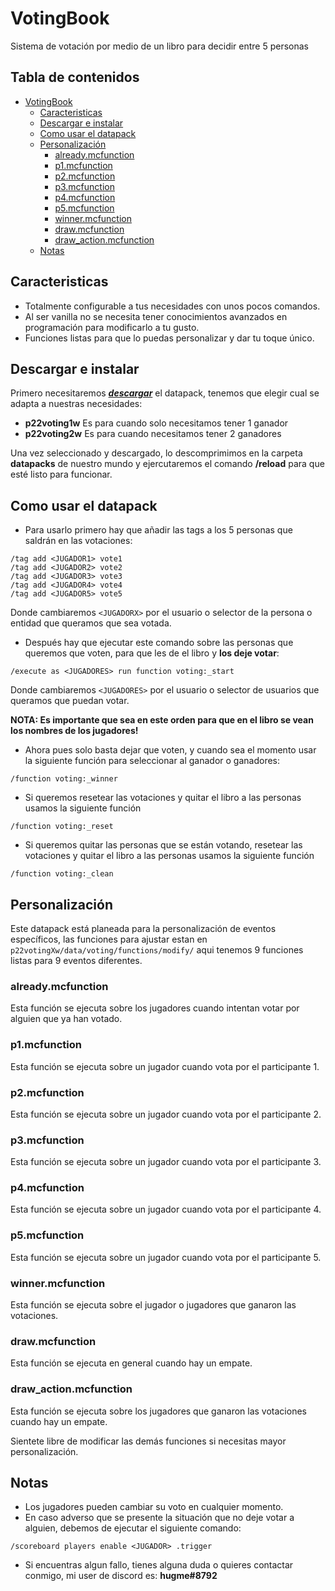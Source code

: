 # VotingBook
 Sistema de votación por medio de un libro para decidir entre 5 personas

## Tabla de contenidos
- [VotingBook](#votingbook)
  * [Caracteristicas](#caracteristicas)
  * [Descargar e instalar](#descargar-e-instalar)
  * [Como usar el datapack](#como-usar-el-datapack)
  * [Personalización](#personalizacion)
    + [already.mcfunction](#alreadymcfunction)
    + [p1.mcfunction](#p1mcfunction)
    + [p2.mcfunction](#p2mcfunction)
    + [p3.mcfunction](#p3mcfunction)
    + [p4.mcfunction](#p4mcfunction)
    + [p5.mcfunction](#p5mcfunction)
    + [winner.mcfunction](#winnermcfunction)
    + [draw.mcfunction](#drawmcfunction)
    + [draw_action.mcfunction](#draw-actionmcfunction)
  * [Notas](#notas)

## Caracteristicas
- Totalmente configurable a tus necesidades con unos pocos comandos.
- Al ser vanilla no se necesita tener conocimientos avanzados en programación para modificarlo a tu gusto.
- Funciones listas para que lo puedas personalizar y dar tu toque único.

## Descargar e instalar
Primero necesitaremos [***descargar***](https://github.com/Julioxidop/VotingBook/releases/tag/1.0 "aquí")  el datapack, tenemos que elegir cual se adapta a nuestras necesidades:
- **p22voting1w** Es para cuando solo necesitamos tener 1 ganador
- **p22voting2w** Es para cuando necesitamos tener 2 ganadores

Una vez seleccionado y descargado, lo descomprimimos en la carpeta **datapacks** de nuestro mundo y ejercutaremos el comando **/reload** para que esté listo para funcionar.

## Como usar el datapack

- Para usarlo primero hay que añadir las tags a los 5 personas que saldrán en las votaciones:

```
/tag add <JUGADOR1> vote1
/tag add <JUGADOR2> vote2
/tag add <JUGADOR3> vote3
/tag add <JUGADOR4> vote4
/tag add <JUGADOR5> vote5
```
Donde cambiaremos `<JUGADORX>` por el usuario o selector de la persona o entidad que queramos que sea votada.

- Después hay que ejecutar este comando sobre las personas que queremos que voten, para que les de el libro y **los deje votar**:
```
/execute as <JUGADORES> run function voting:_start
```
Donde cambiaremos `<JUGADORES>` por el usuario o selector de usuarios que queramos que puedan votar.

**NOTA: Es importante que sea en este orden para que en el libro se vean los nombres de los jugadores!**

- Ahora pues solo basta dejar que voten, y cuando sea el momento usar la siguiente función para seleccionar al ganador o ganadores:
```
/function voting:_winner
```

- Si queremos resetear las votaciones y quitar el libro a las personas usamos la siguiente función
```
/function voting:_reset
```

- Si queremos quitar las personas que se están votando, resetear las votaciones y quitar el libro a las personas usamos la siguiente función
```
/function voting:_clean
```


## Personalización
Este datapack está planeada para la personalización de eventos específicos, las funciones para ajustar estan en `p22votingXw/data/voting/functions/modify/` aqui tenemos 9 funciones listas para 9 eventos diferentes.
### already.mcfunction
Esta función se ejecuta sobre los jugadores cuando intentan votar por alguien que ya han votado.
### p1.mcfunction
Esta función se ejecuta sobre un jugador cuando vota por el participante 1.
### p2.mcfunction
Esta función se ejecuta sobre un jugador cuando vota por el participante 2.
### p3.mcfunction
Esta función se ejecuta sobre un jugador cuando vota por el participante 3.
### p4.mcfunction
Esta función se ejecuta sobre un jugador cuando vota por el participante 4.
### p5.mcfunction
Esta función se ejecuta sobre un jugador cuando vota por el participante 5.
### winner.mcfunction
Esta función se ejecuta sobre el jugador o jugadores que ganaron las votaciones.
### draw.mcfunction
Esta función se ejecuta en general cuando hay un empate.
### draw_action.mcfunction
Esta función se ejecuta sobre los jugadores que ganaron las votaciones cuando hay un empate.

Sientete libre de modificar las demás funciones si necesitas mayor personalización.
## Notas
- Los jugadores pueden cambiar su voto en cualquier momento.
- En caso adverso que se presente la situación que no deje votar a alguien, debemos de ejecutar el siguiente comando:
```
/scoreboard players enable <JUGADOR> .trigger
```
- Si encuentras algun fallo, tienes alguna duda o quieres contactar conmigo, mi user de discord es: **hugme#8792**
